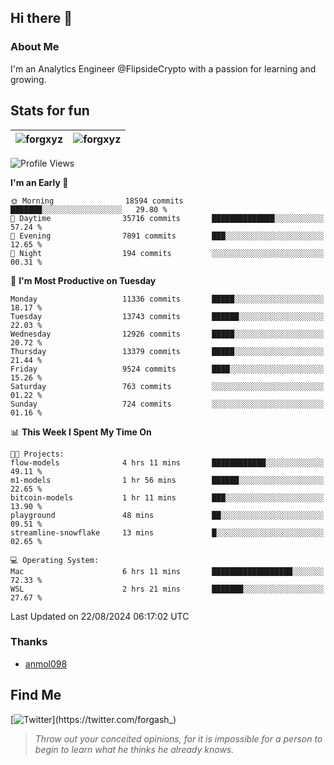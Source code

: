## Hi there 👋

### About Me

I'm an Analytics Engineer @FlipsideCrypto with a passion for learning and growing.
  
## Stats for fun

| <img align="center" src="https://github-readme-streak-stats.herokuapp.com/?user=forgxyz&theme=tokyonight" alt="forgxyz" /> | <img align="center" src="https://github-readme-stats.vercel.app/api?username=forgxyz&theme=tokyonight&show_icons=true" alt="forgxyz" /> |
| ------------- |------------- |


<!--START_SECTION:waka-->
![Profile Views](http://img.shields.io/badge/Profile%20Views-11-blue)

**I'm an Early 🐤** 

```text
🌞 Morning                18594 commits       ███████░░░░░░░░░░░░░░░░░░   29.80 % 
🌆 Daytime                35716 commits       ██████████████░░░░░░░░░░░   57.24 % 
🌃 Evening                7891 commits        ███░░░░░░░░░░░░░░░░░░░░░░   12.65 % 
🌙 Night                  194 commits         ░░░░░░░░░░░░░░░░░░░░░░░░░   00.31 % 
```
📅 **I'm Most Productive on Tuesday** 

```text
Monday                   11336 commits       █████░░░░░░░░░░░░░░░░░░░░   18.17 % 
Tuesday                  13743 commits       ██████░░░░░░░░░░░░░░░░░░░   22.03 % 
Wednesday                12926 commits       █████░░░░░░░░░░░░░░░░░░░░   20.72 % 
Thursday                 13379 commits       █████░░░░░░░░░░░░░░░░░░░░   21.44 % 
Friday                   9524 commits        ████░░░░░░░░░░░░░░░░░░░░░   15.26 % 
Saturday                 763 commits         ░░░░░░░░░░░░░░░░░░░░░░░░░   01.22 % 
Sunday                   724 commits         ░░░░░░░░░░░░░░░░░░░░░░░░░   01.16 % 
```


📊 **This Week I Spent My Time On** 

```text
🐱‍💻 Projects: 
flow-models              4 hrs 11 mins       ████████████░░░░░░░░░░░░░   49.11 % 
m1-models                1 hr 56 mins        ██████░░░░░░░░░░░░░░░░░░░   22.65 % 
bitcoin-models           1 hr 11 mins        ███░░░░░░░░░░░░░░░░░░░░░░   13.90 % 
playground               48 mins             ██░░░░░░░░░░░░░░░░░░░░░░░   09.51 % 
streamline-snowflake     13 mins             █░░░░░░░░░░░░░░░░░░░░░░░░   02.65 % 

💻 Operating System: 
Mac                      6 hrs 11 mins       ██████████████████░░░░░░░   72.33 % 
WSL                      2 hrs 21 mins       ███████░░░░░░░░░░░░░░░░░░   27.67 % 
```


 Last Updated on 22/08/2024 06:17:02 UTC
<!--END_SECTION:waka-->

### Thanks
 - [anmol098](https://github.com/anmol098/waka-readme-stats/)
  
## Find Me
[![Twitter](https://img.shields.io/twitter/url/https/twitter.com/forgash_.svg?style=social&label=Follow%20%40forgash_)](https://twitter.com/forgash_)


> *Throw out your conceited opinions, for it is impossible for a person to begin to learn what he thinks he already knows.* 
